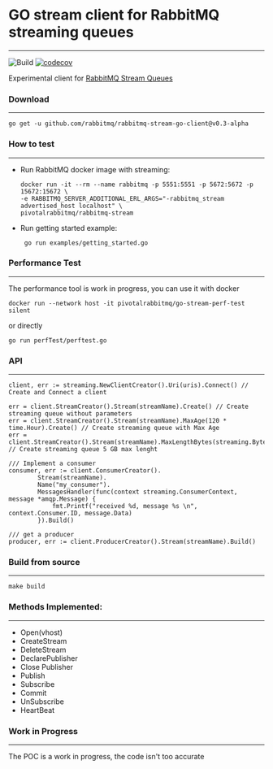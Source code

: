 # GO stream client for RabbitMQ streaming queues
---
![Build](https://github.com/rabbitmq/rabbitmq-stream-go-client/workflows/Build/badge.svg)
[![codecov](https://codecov.io/gh/Gsantomaggio/go-stream-client/branch/main/graph/badge.svg?token=HZD4S71QIM)](https://codecov.io/gh/Gsantomaggio/go-stream-client)

Experimental client for [RabbitMQ Stream Queues](https://github.com/rabbitmq/rabbitmq-server/tree/master/deps/rabbitmq_stream)

### Download
---
```
go get -u github.com/rabbitmq/rabbitmq-stream-go-client@v0.3-alpha
```

### How to test
---
- Run RabbitMQ docker image with streaming:
   ```
   docker run -it --rm --name rabbitmq -p 5551:5551 -p 5672:5672 -p 15672:15672 \
   -e RABBITMQ_SERVER_ADDITIONAL_ERL_ARGS="-rabbitmq_stream advertised_host localhost" \
   pivotalrabbitmq/rabbitmq-stream
 
  ```
- Run getting started example:
  ```
   go run examples/getting_started.go
  ```
### Performance Test
---
The performance tool is work in progress, you can use it with docker
```
docker run --network host -it pivotalrabbitmq/go-stream-perf-test silent 
```

or directly 
```
go run perfTest/perftest.go 
```




### API
---

```golang
client, err := streaming.NewClientCreator().Uri(uris).Connect() // Create and Connect a client
```

```golang
err = client.StreamCreator().Stream(streamName).Create() // Create streaming queue without parameters
err = client.StreamCreator().Stream(streamName).MaxAge(120 * time.Hour).Create() // Create streaming queue with Max Age
err = client.StreamCreator().Stream(streamName).MaxLengthBytes(streaming.ByteCapacity{}.B(5)).Create() // Create streaming queue 5 GB max lenght
```

```golang
/// Implement a consumer
consumer, err := client.ConsumerCreator().
		Stream(streamName).
		Name("my_consumer").
		MessagesHandler(func(context streaming.ConsumerContext, message *amqp.Message) {
			fmt.Printf("received %d, message %s \n", context.Consumer.ID, message.Data)
		}).Build()
```

```golang
/// get a producer
producer, err := client.ProducerCreator().Stream(streamName).Build()
```

### Build from source
---

```shell
make build
```


### Methods Implemented:
---
 - Open(vhost)
 - CreateStream
 - DeleteStream
 - DeclarePublisher
 - Close Publisher
 - Publish
 - Subscribe 
 - Commit   
 - UnSubscribe
 - HeartBeat
 
 ### Work in Progress
 ---
 The POC is a work in progress, the code isn't too accurate
